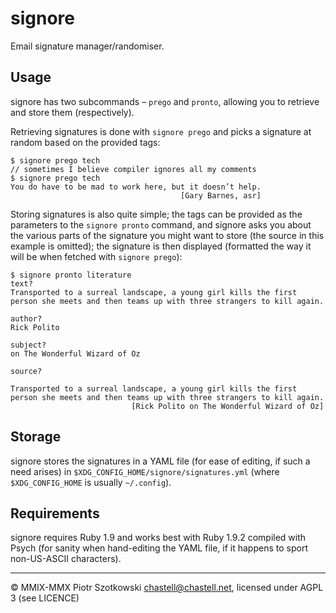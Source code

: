 signore
=======

Email signature manager/randomiser.

Usage
-----

signore has two subcommands – `prego` and `pronto`, allowing you to retrieve and store them (respectively).

Retrieving signatures is done with `signore prego` and picks a signature at random based on the provided tags:

    $ signore prego tech
    // sometimes I believe compiler ignores all my comments
    $ signore prego tech
    You do have to be mad to work here, but it doesn’t help.
                                          [Gary Barnes, asr]

Storing signatures is also quite simple; the tags can be provided as the parameters to the `signore pronto` command, and signore asks you about the various parts of the signature you might want to store (the source in this example is omitted); the signature is then displayed (formatted the way it will be when fetched with `signore prego`):

    $ signore pronto literature
    text?
    Transported to a surreal landscape, a young girl kills the first person she meets and then teams up with three strangers to kill again.
    
    author?
    Rick Polito
    
    subject?
    on The Wonderful Wizard of Oz
    
    source?
    
    Transported to a surreal landscape, a young girl kills the first
    person she meets and then teams up with three strangers to kill again.
                               [Rick Polito on The Wonderful Wizard of Oz]

Storage
-------

signore stores the signatures in a YAML file (for ease of editing, if such a need arises) in `$XDG_CONFIG_HOME/signore/signatures.yml` (where `$XDG_CONFIG_HOME` is usually `~/.config`).

Requirements
------------

signore requires Ruby 1.9 and works best with Ruby 1.9.2 compiled with Psych (for sanity when hand-editing the YAML file, if it happens to sport non-US-ASCII characters).

---

© MMIX-MMX Piotr Szotkowski <chastell@chastell.net>, licensed under AGPL 3 (see LICENCE)
